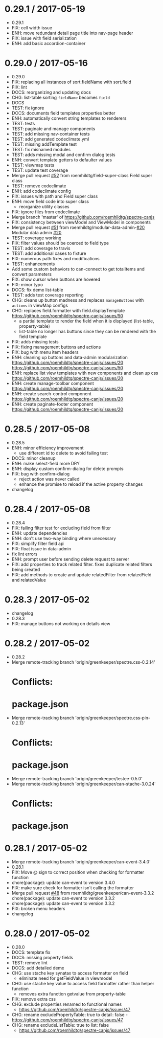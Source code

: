 0.29.1 / 2017-05-19
===================

  * 0.29.1
  * FIX: cell width issue
  * ENH: move redundant detail page title into nav-page header
  * FIX: issue with field serialization
  * ENH: add basic accordion-container

0.29.0 / 2017-05-16
===================

  * 0.29.0
  * FIX: replacing all instances of sort.fieldName with sort.field
  * FIX: lint
  * DOCS: reorganizing and updating docs
  * CHG: list-table sorting `fieldName` becomes `field`
  * DOCS
  * TEST: fix ignore
  * DOCS: documents field templates properties better
  * ENH: automatically convert string templates to renderers
  * TEST: tests
  * TEST: paginate and manage components
  * TEST: add missing nav-container tests
  * TEST: add generated codeclimate.yml
  * TEST: missing addTemplate test
  * TEST: fix misnamed modules
  * TEST: adds missing modal and confirm dialog tests
  * ENH: convert template getters to defaulter values
  * TEST: viewmap tests
  * TEST: update test coverage
  * Merge pull request [#52](https://github.com/roemhildtg/spectre-canjs/issues/52) from roemhildtg/field-super-class
    Field super class
  * TEST: remove codeclimate
  * ENH: add codeclimate config
  * FIX: issues with path and Field super class
  * ENH: move field code into super class
    - reorganize utility classes
  * FIX: ignore files from codeclimate
  * Merge branch 'master' of https://github.com/roemhildtg/spectre-canjs
  * FIX: consistency between viewModel and ViewModel in components
  * Merge pull request [#51](https://github.com/roemhildtg/spectre-canjs/issues/51) from roemhildtg/modular-data-admin-[#20](https://github.com/roemhildtg/spectre-canjs/issues/20)
    Modular data admin [#20](https://github.com/roemhildtg/spectre-canjs/issues/20)
  * TEST: coverage working
  * FIX: filter values should be coerced to field type
  * TEST: add coverage to travis
  * TEST: add additional cases to fixture
  * FIX: numerous path fixes and modifications
  * TEST: enhancements
  * Add some custom behaviors to can-connect to get totalItems and convert parameters
  * FIX: show cursor when buttons are hovered
  * FIX: minor typo
  * DOCS: fix demo list-table
  * TEST: adds test coverage reporting
  * CHG: cleans up button madness and replaces `manageButtons` with `actions` in viewMap configs
  * CHG: replaces field.formatter with field.displayTemplate
    https://github.com/roemhildtg/spectre-canjs/issues/50
    - a partial template to render the field when it is displayed (list-table, property-table)
    - list-table no longer has buttons since they can be
    rendered with the field template
  * FIX: adds missing tests
  * FIX: fixing management buttons and actions
  * FIX: bug with menu item headers
  * ENH: cleaning up buttons and data-admin modularization
    https://github.com/roemhildtg/spectre-canjs/issues/20
    https://github.com/roemhildtg/spectre-canjs/issues/50
  * ENH: replace list view templates with new components and clean up css
    https://github.com/roemhildtg/spectre-canjs/issues/20
  * ENH: create manage-toolbar component
    https://github.com/roemhildtg/spectre-canjs/issues/20
  * ENH: create search-control component
    https://github.com/roemhildtg/spectre-canjs/issues/20
  * ENH: create paginate-footer component
    https://github.com/roemhildtg/spectre-canjs/issues/20

0.28.5 / 2017-05-08
===================

  * 0.28.5
  * ENH: minor efficiency improvement
    - use different id to delete to avoid failing test
  * DOCS: minor cleanup
  * ENH: make select-field more DRY
  * ENH: display custom confirm-dialog for delete prompts
  * FIX: bug with confirm-dialog
    - reject action was never called
    - enhance the promise to reload if the active property changes
  * changelog

0.28.4 / 2017-05-08
===================

  * 0.28.4
  * FIX: failing filter test for excluding field from filter
  * ENH: update dependencies
  * ENH: don't use two-way binding where unecessary
  * FIX: simplify filter field api
  * FIX: float issue in data-admin
  * fix lint errors
  * ENH: prompt user before sending delete request to server
  * FIX: add properties to track related filter. fixes duplicate related filters being created
  * FIX: add methods to create and update relatedFilter from relatedField and relatedValue

0.28.3 / 2017-05-02
===================

  * changelog
  * 0.28.3
  * FIX: manage buttons not working on details view

0.28.2 / 2017-05-02
===================

  * 0.28.2
  * Merge remote-tracking branch 'origin/greenkeeper/spectre.css-0.2.14'
    # Conflicts:
    #    package.json
  * Merge remote-tracking branch 'origin/greenkeeper/spectre.css-pin-0.2.13'
    # Conflicts:
    #    package.json
  * Merge remote-tracking branch 'origin/greenkeeper/testee-0.5.0'
  * Merge remote-tracking branch 'origin/greenkeeper/can-stache-3.0.24'
    # Conflicts:
    #    package.json

0.28.1 / 2017-05-02
===================

  * Merge remote-tracking branch 'origin/greenkeeper/can-event-3.4.0'
  * 0.28.1
  * FIX: Move @ sign to correct position when checking for formatter function
  * chore(package): update can-event to version 3.4.0
  * FIX: make sure check for formatter isn't calling the formatter
  * Merge pull request [#48](https://github.com/roemhildtg/spectre-canjs/issues/48) from roemhildtg/greenkeeper/can-event-3.3.2
    chore(package): update can-event to version 3.3.2
  * chore(package): update can-event to version 3.3.2
  * FIX: broken menu headers
  * changelog

0.28.0 / 2017-05-02
===================

  * 0.28.0
  * DOCS: template fix
  * DOCS: missing property fields
  * TEST: remove lint
  * DOCS: add detailed demo
  * CHG: use stache key synatax to access formatter on field
    - eliminate need for getFieldValue in viewmodel
  * CHG: use stache key value to access field formatter rather than helper function
    - removes extra function getvalue from property-table
  * FIX: remove extra css
  * CHG: exclude properties renamed to functional names
    - https://github.com/roemhildtg/spectre-canjs/issues/47
  * CHG: rename excludePropertyTable: true to detail: false
    -https://github.com/roemhildtg/spectre-canjs/issues/47
  * CHG: rename excludeListTable: true to list: false
    - https://github.com/roemhildtg/spectre-canjs/issues/47
